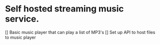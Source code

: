 # Self hosted streaming music service.

[] Basic music player that can play a list of MP3's
[] Set up API to host files to music player